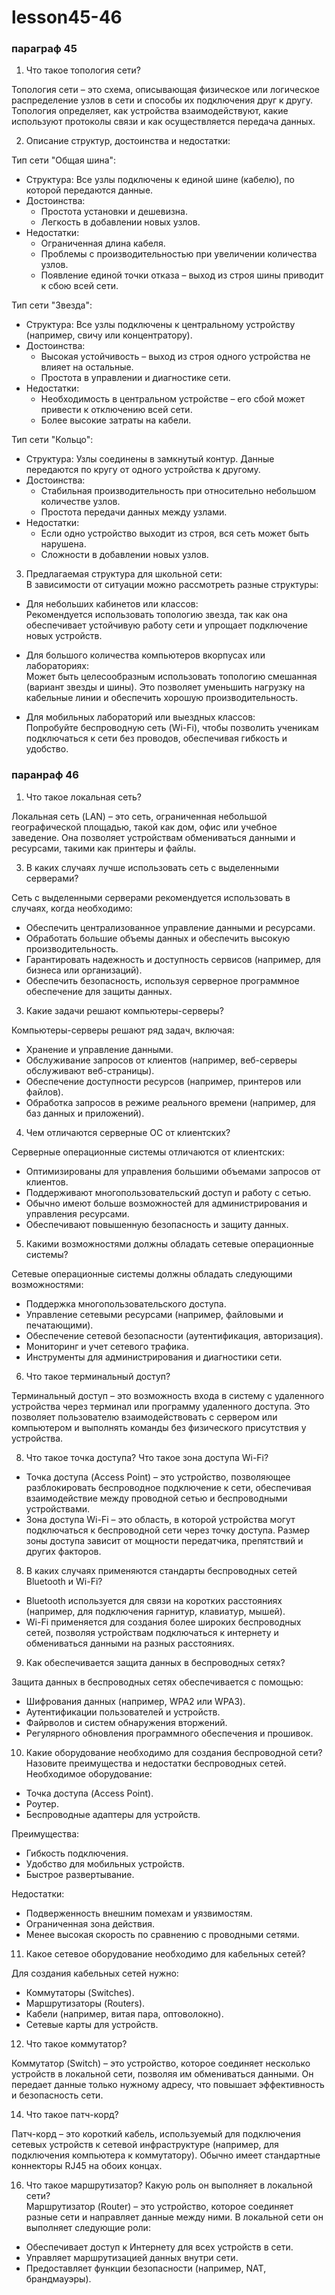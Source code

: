 # lesson45-46

### параграф 45

1. Что такое топология сети?  

Топология сети – это схема, описывающая физическое или логическое распределение узлов в сети и способы их подключения друг к другу. Топология определяет, как устройства взаимодействуют, какие используют протоколы связи и как осуществляется передача данных.

2. Описание структур, достоинства и недостатки:

Тип сети "Общая шина":  
- Структура: Все узлы подключены к единой шине (кабелю), по которой передаются данные.  
- Достоинства:  
  - Простота установки и дешевизна.  
  - Легкость в добавлении новых узлов.  
- Недостатки:  
  - Ограниченная длина кабеля.  
  - Проблемы с производительностью при увеличении количества узлов.  
  - Появление единой точки отказа – выход из строя шины приводит к сбою всей сети.

Тип сети "Звезда":  
- Структура: Все узлы подключены к центральному устройству (например, свичу или концентратору).  
- Достоинства:  
  - Высокая устойчивость – выход из строя одного устройства не влияет на остальные.  
  - Простота в управлении и диагностике сети.  
- Недостатки:  
  - Необходимость в центральном устройстве – его сбой может привести к отключению всей сети.  
  - Более высокие затраты на кабели.

Тип сети "Кольцо":  
- Структура: Узлы соединены в замкнутый контур. Данные передаются по кругу от одного устройства к другому.  
- Достоинства:  
  - Стабильная производительность при относительно небольшом количестве узлов.  
  - Простота передачи данных между узлами.  
- Недостатки:  
  - Если одно устройство выходит из строя, вся сеть может быть нарушена.  
  - Сложности в добавлении новых узлов.

3. Предлагаемая структура для школьной сети:  
В зависимости от ситуации можно рассмотреть разные структуры:

- Для небольших кабинетов или классов:  
  Рекомендуется использовать топологию звезда, так как она обеспечивает устойчивую работу сети и упрощает подключение новых устройств.

- Для большого количества компьютеров вкорпусах или лабораториях:  
  Может быть целесообразным использовать топологию смешанная (вариант звезды и шины). Это позволяет уменьшить нагрузку на кабельные линии и обеспечить хорошую производительность.

- Для мобильных лабораторий или выездных классов:  
  Попробуйте беспроводную сеть (Wi-Fi), чтобы позволить ученикам подключаться к сети без проводов, обеспечивая гибкость и удобство.

### паранраф 46

1. Что такое локальная сеть?

Локальная сеть (LAN) – это сеть, ограниченная небольшой географической площадью, такой как дом, офис или учебное заведение. Она позволяет устройствам обмениваться данными и ресурсами, такими как принтеры и файлы.

3. В каких случаях лучше использовать сеть с выделенными серверами?

Сеть с выделенными серверами рекомендуется использовать в случаях, когда необходимо:  
- Обеспечить централизованное управление данными и ресурсами.  
- Обработать большие объемы данных и обеспечить высокую производительность.  
- Гарантировать надежность и доступность сервисов (например, для бизнеса или организаций).  
- Обеспечить безопасность, используя серверное программное обеспечение для защиты данных.

3. Какие задачи решают компьютеры-серверы?

Компьютеры-серверы решают ряд задач, включая:  
- Хранение и управление данными.  
- Обслуживание запросов от клиентов (например, веб-серверы обслуживают веб-страницы).  
- Обеспечение доступности ресурсов (например, принтеров или файлов).  
- Обработка запросов в режиме реального времени (например, для баз данных и приложений).

4. Чем отличаются серверные ОС от клиентских?

Серверные операционные системы отличаются от клиентских:  
- Оптимизированы для управления большими объемами запросов от клиентов.  
- Поддерживают многопользовательский доступ и работу с сетью.  
- Обычно имеют больше возможностей для администрирования и управления ресурсами.  
- Обеспечивают повышенную безопасность и защиту данных.

5. Какими возможностями должны обладать сетевые операционные системы?

Сетевые операционные системы должны обладать следующими возможностями:  
- Поддержка многопользовательского доступа.  
- Управление сетевыми ресурсами (например, файловыми и печатающими).  
- Обеспечение сетевой безопасности (аутентификация, авторизация).  
- Мониторинг и учет сетевого трафика.  
- Инструменты для администрирования и диагностики сети.

6. Что такое терминальный доступ?

Терминальный доступ – это возможность входа в систему с удаленного устройства через терминал или программу удаленного доступа. Это позволяет пользователю взаимодействовать с сервером или компьютером и выполнять команды без физического присутствия у устройства.

8. Что такое точка доступа? Что такое зона доступа Wi-Fi?
  
- Точка доступа (Access Point) – это устройство, позволяющее разблокировать беспроводное подключение к сети, обеспечивая взаимодействие между проводной сетью и беспроводными устройствами.  
- Зона доступа Wi-Fi – это область, в которой устройства могут подключаться к беспроводной сети через точку доступа. Размер зоны доступа зависит от мощности передатчика, препятствий и других факторов.

8. В каких случаях применяются стандарты беспроводных сетей Bluetooth и Wi-Fi?

- Bluetooth используется для связи на коротких расстояниях (например, для подключения гарнитур, клавиатур, мышей).  
- Wi-Fi применяется для создания более широких беспроводных сетей, позволяя устройствам подключаться к интернету и обмениваться данными на разных расстояниях.

9. Как обеспечивается защита данных в беспроводных сетях?
   
Защита данных в беспроводных сетях обеспечивается с помощью:  
- Шифрования данных (например, WPA2 или WPA3).  
- Аутентификации пользователей и устройств.  
- Файрволов и систем обнаружения вторжений.  
- Регулярного обновления программного обеспечения и прошивок.

10. Какие оборудование необходимо для создания беспроводной сети? Назовите преимущества и недостатки беспроводных сетей.  
Необходимое оборудование:
  
- Точка доступа (Access Point).  
- Роутер.  
- Беспроводные адаптеры для устройств.  

Преимущества:  
- Гибкость подключения.  
- Удобство для мобильных устройств.  
- Быстрое развертывание.

Недостатки:  
- Подверженность внешним помехам и уязвимостям.  
- Ограниченная зона действия.  
- Менее высокая скорость по сравнению с проводными сетями.

11. Какое сетевое оборудование необходимо для кабельных сетей?  

Для создания кабельных сетей нужно:
- Коммутаторы (Switches).  
- Маршрутизаторы (Routers).  
- Кабели (например, витая пара, оптоволокно).  
- Сетевые карты для устройств.

12. Что такое коммутатор?

Коммутатор (Switch) – это устройство, которое соединяет несколько устройств в локальной сети, позволяя им обмениваться данными. Он передает данные только нужному адресу, что повышает эффективность и безопасность сети.

14. Что такое патч-корд?

Патч-корд – это короткий кабель, используемый для подключения сетевых устройств к сетевой инфраструктуре (например, для подключения компьютера к коммутатору). Обычно имеет стандартные коннекторы RJ45 на обоих концах.

16. Что такое маршрутизатор? Какую роль он выполняет в локальной сети?  
Маршрутизатор (Router) – это устройство, которое соединяет разные сети и направляет данные между ними. В локальной сети он выполняет следующие роли:  
- Обеспечивает доступ к Интернету для всех устройств в сети.  
- Управляет маршрутизацией данных внутри сети.  
- Предоставляет функции безопасности (например, NAT, брандмауэры).

